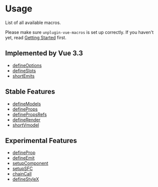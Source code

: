 # Usage

List of all available macros.

Please make sure `unplugin-vue-macros` is set up correctly. If you haven't yet, read [Getting Started](../guide/getting-started.md) first.

## Implemented by Vue 3.3

- [defineOptions](./define-options.md)
- [defineSlots](./define-slots.md)
- [shortEmits](./short-emits.md)

## Stable Features

- [defineModels](./define-models.md)
- [defineProps](./define-props.md)
- [definePropsRefs](./define-props-refs.md)
- [defineRender](./define-render.md)
- [shortVmodel](./short-vmodel.md)

## Experimental Features

- [defineProp](./define-prop.md)
- [defineEmit](./define-emit.md)
- [setupComponent](./setup-component.md)
- [setupSFC](./setup-sfc.md)
- [chainCall](./chain-call.md)
- [defineStyleX](./define-stylex.md)
